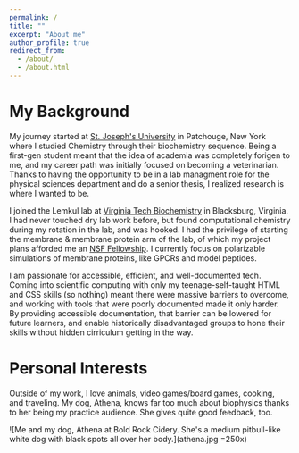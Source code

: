 ```yaml
---
permalink: /
title: ""
excerpt: "About me"
author_profile: true
redirect_from: 
  - /about/
  - /about.html
---
```


My Background
======

My journey started at [St. Joseph's University](https://www.sjny.edu/long-island) in Patchouge, New York where I studied Chemistry through their biochemistry sequence. Being a first-gen student meant that the idea of academia was completely forigen to me, and my career path was initially focused on becoming a veterinarian. Thanks to having the opportunity to be in a lab managment role for the physical sciences department and do a senior thesis, I realized research is where I wanted to be. 

I joined the Lemkul lab at [Virginia Tech Biochemistry](https://www.biochem.vt.edu/) in Blacksburg, Virginia. I had never touched dry lab work before, but found computational chemistry during my rotation in the lab, and was hooked. I had the privilege of starting the membrane & membrane protein arm of the lab, of which my project plans afforded me an [NSF Fellowship](https://news.vt.edu/articles/2021/11/cals-bchm-nsf-grfp-fellow.html). I currently focus on polarizable simulations of membrane proteins, like GPCRs and model peptides. 

I am passionate for accessible, efficient, and well-documented tech. Coming into scientific computing with only my teenage-self-taught HTML and CSS skills (so nothing) meant there were massive barriers to overcome, and working with tools that were poorly documented made it only harder. By providing accessible documentation, that barrier can be lowered for future learners, and enable historically disadvantaged groups to hone their skills without hidden cirriculum getting in the way. 


Personal Interests 
======

Outside of my work, I love animals, video games/board games, cooking, and traveling. My dog, Athena, knows far too much about biophysics thanks to her being my practice audience. She gives quite good feedback, too. 

![Me and my dog, Athena at Bold Rock Cidery. She's a medium pitbull-like white dog with black spots all over her body.](athena.jpg =250x)

